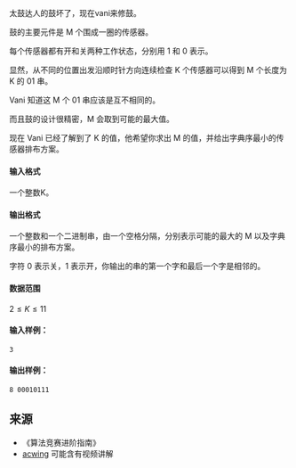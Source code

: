 太鼓达人的鼓坏了，现在vani来修鼓。

鼓的主要元件是 M 个围成一圈的传感器。

每个传感器都有开和关两种工作状态，分别用 1 和 0 表示。

显然，从不同的位置出发沿顺时针方向连续检查 K 个传感器可以得到 M 个长度为 K 的 01 串。

Vani 知道这 M 个 01 串应该是互不相同的。

而且鼓的设计很精密，M 会取到可能的最大值。

现在 Vani 已经了解到了 K 的值，他希望你求出 M 的值，并给出字典序最小的传感器排布方案。

#### 输入格式

一个整数K。

#### 输出格式

一个整数和一个二进制串，由一个空格分隔，分别表示可能的最大的 M 以及字典序最小的排布方案。

字符 0 表示关，1 表示开，你输出的串的第一个字和最后一个字是相邻的。

#### 数据范围

$2 \le K \le 11$

#### 输入样例：

```
3
```

#### 输出样例：

```
8 00010111
```

## 来源 
- 《算法竞赛进阶指南》
- [acwing](https://www.acwing.com/problem/content/402/) 可能含有视频讲解